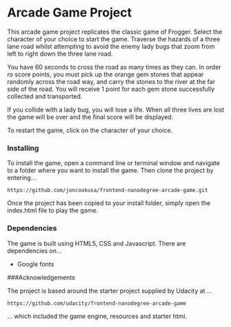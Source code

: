 # Arcade Game Project

This arcade game project replicates the classic game of Frogger. Select the character of your choice to start the game. Traverse the hazards of a three lane road whilst attempting to avoid the enemy lady bugs that zoom from left to right
down the three lane road.

You have 60 seconds to cross the road as many times as they can. In order ro score points, you must pick up the orange 
gem stones that appear randomly across the road way, and carry the stones to the river at the far side of the road. You will 
receive 1 point for each gem stone successfully collected and transported.

If you collide with a lady bug, you will lose a life. When all three lives are lost the game will be over and the final score will be displayed.

To restart the game, click on the character of your choice.


### Installing

To install the game, open a command line or terminal window and navigate to a folder where you want to install the game. Then clone the project by entering...
 
    https://github.com/joncookusa/frontend-nanodegree-arcade-game.git
 
 Once the project has been copied to your install folder, simply open the index.html file to play the game.
 
### Dependencies
 
The game is built using HTML5, CSS and Javascript. There are dependencies on...

* Google fonts

###Acknowledgements

The project is based around the starter project supplied by Udacity at ...

    https://github.com/udacity/frontend-nanodegree-arcade-game
    
... which included the game engine, resources and starter html.


